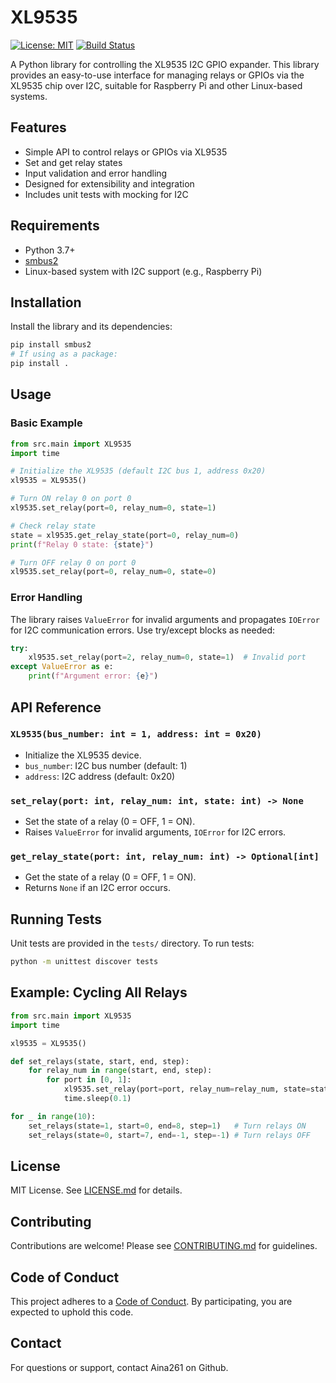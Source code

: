 # XL9535

[![License: MIT](https://img.shields.io/badge/License-MIT-yellow.svg)](LICENSE.md)
[![Build Status](https://github.com/Aina261/XL9535/actions/workflows/ci.yml/badge.svg)](https://github.com/Aina261/XL9535/actions)

A Python library for controlling the XL9535 I2C GPIO expander. This library provides an easy-to-use interface for managing relays or GPIOs via the XL9535 chip over I2C, suitable for Raspberry Pi and other Linux-based systems.

## Features
- Simple API to control relays or GPIOs via XL9535
- Set and get relay states
- Input validation and error handling
- Designed for extensibility and integration
- Includes unit tests with mocking for I2C

## Requirements
- Python 3.7+
- [smbus2](https://pypi.org/project/smbus2/)
- Linux-based system with I2C support (e.g., Raspberry Pi)

## Installation

Install the library and its dependencies:

```bash
pip install smbus2
# If using as a package:
pip install .
```

## Usage

### Basic Example

```python
from src.main import XL9535
import time

# Initialize the XL9535 (default I2C bus 1, address 0x20)
xl9535 = XL9535()

# Turn ON relay 0 on port 0
xl9535.set_relay(port=0, relay_num=0, state=1)

# Check relay state
state = xl9535.get_relay_state(port=0, relay_num=0)
print(f"Relay 0 state: {state}")

# Turn OFF relay 0 on port 0
xl9535.set_relay(port=0, relay_num=0, state=0)
```

### Error Handling

The library raises `ValueError` for invalid arguments and propagates `IOError` for I2C communication errors. Use try/except blocks as needed:

```python
try:
    xl9535.set_relay(port=2, relay_num=0, state=1)  # Invalid port
except ValueError as e:
    print(f"Argument error: {e}")
```

## API Reference

### `XL9535(bus_number: int = 1, address: int = 0x20)`
- Initialize the XL9535 device.
- `bus_number`: I2C bus number (default: 1)
- `address`: I2C address (default: 0x20)

### `set_relay(port: int, relay_num: int, state: int) -> None`
- Set the state of a relay (0 = OFF, 1 = ON).
- Raises `ValueError` for invalid arguments, `IOError` for I2C errors.

### `get_relay_state(port: int, relay_num: int) -> Optional[int]`
- Get the state of a relay (0 = OFF, 1 = ON).
- Returns `None` if an I2C error occurs.

## Running Tests

Unit tests are provided in the `tests/` directory. To run tests:

```bash
python -m unittest discover tests
```

## Example: Cycling All Relays

```python
from src.main import XL9535
import time

xl9535 = XL9535()

def set_relays(state, start, end, step):
    for relay_num in range(start, end, step):
        for port in [0, 1]:
            xl9535.set_relay(port=port, relay_num=relay_num, state=state)
            time.sleep(0.1)

for _ in range(10):
    set_relays(state=1, start=0, end=8, step=1)   # Turn relays ON
    set_relays(state=0, start=7, end=-1, step=-1) # Turn relays OFF
```

## License

MIT License. See [LICENSE.md](LICENSE.md) for details.

## Contributing

Contributions are welcome! Please see [CONTRIBUTING.md](CONTRIBUTING.md) for guidelines.

## Code of Conduct

This project adheres to a [Code of Conduct](CODE_OF_CONDUCT.md). By participating, you are expected to uphold this code.

## Contact

For questions or support, contact Aina261 on Github. 